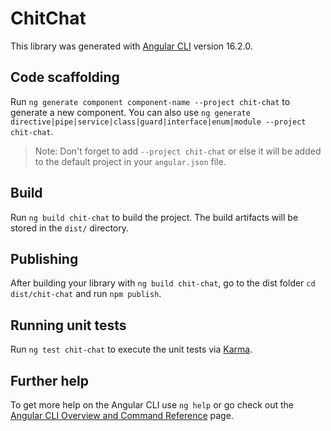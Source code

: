 # ChitChat

This library was generated with [Angular CLI](https://github.com/angular/angular-cli) version 16.2.0.

## Code scaffolding

Run `ng generate component component-name --project chit-chat` to generate a new component. You can also use `ng generate directive|pipe|service|class|guard|interface|enum|module --project chit-chat`.
> Note: Don't forget to add `--project chit-chat` or else it will be added to the default project in your `angular.json` file. 

## Build

Run `ng build chit-chat` to build the project. The build artifacts will be stored in the `dist/` directory.

## Publishing

After building your library with `ng build chit-chat`, go to the dist folder `cd dist/chit-chat` and run `npm publish`.

## Running unit tests

Run `ng test chit-chat` to execute the unit tests via [Karma](https://karma-runner.github.io).

## Further help

To get more help on the Angular CLI use `ng help` or go check out the [Angular CLI Overview and Command Reference](https://angular.io/cli) page.
